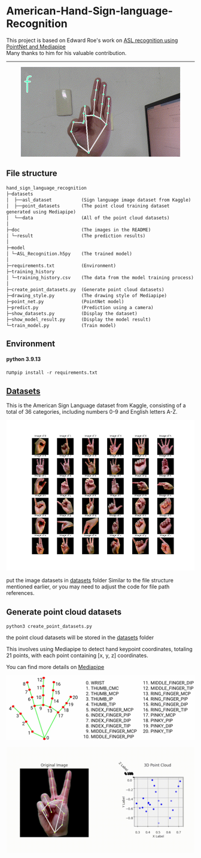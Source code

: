 # American-Hand-Sign-language-Recognition
This project is based on Edward Roe's work on [ASL recognition using PointNet and Mediapipe](https://medium.com/@er_95882/asl-recognition-using-pointnet-and-mediapipe-f2efda78d089)  
Many thanks to him for his valuable contribution.

---

<p align="center">
  <img src="https://github.com/yuan-0816/american-hand-sign-language-recognition/blob/main/doc/demo.gif" />
</p>

## File structure
```commandline
hand_sign_language_recognition
├─datasets              
│  ├──asl_dataset           (Sign language image dataset from Kaggle)
│  ├──point_datasets        (The point cloud training dataset generated using Mediapipe)
│  └──data                  (All of the point cloud datasets)
│
├─doc                       (The images in the README)
│ └─result                  (The prediction results)
│
├─model                             
│ └─ASL_Recognition.h5py    (The trained model)
│
├─requirements.txt          (Environment)
├─training_history
│ └─training_history.csv    (The data from the model training process)
│
├─create_point_datasets.py  (Generate point cloud datasets)
├─drawing_style.py          (The drawing style of Mediapipe)
├─point_net.py              (PointNet model)
├─predict.py                (Prediction using a camera)
├─show_datasets.py          (Display the dataset)
├─show_model_result.py      (Display the model result)
└─train_model.py            (Train model)
```


## Environment
#### python 3.9.13

run```pip install -r requirements.txt``` 

## [Datasets](https://www.kaggle.com/datasets/ayuraj/asl-dataset/data)
This is the American Sign Language dataset from Kaggle, consisting of a total of 36 categories, including numbers 0-9 and English letters A-Z.

![](https://github.com/yuan-0816/american-hand-sign-language-recognition/blob/main/doc/result/all_image.png)

put the image datasets in [datasets](https://github.com/yuan-0816/american-hand-sign-language-recognition/tree/main/datasets/data) folder
Similar to the file structure mentioned earlier, or you may need to adjust the code for file path references.

## Generate point cloud datasets
```commandline
python3 create_point_datasets.py
```
the point cloud datasets will be stored in the [datasets](https://github.com/yuan-0816/american-hand-sign-language-recognition/tree/main/datasets/data) folder

This involves using Mediapipe to detect hand keypoint coordinates, 
totaling 21 points, with each point containing [x, y, z] coordinates.  

You can find more details on [Mediapipe](https://developers.google.com/mediapipe/solutions/vision/hand_landmarker)  


<p align="center">
  <img src="https://github.com/yuan-0816/american-hand-sign-language-recognition/blob/main/doc/mediapipe_hand.png" />
</p>



<p align="center">
  <img src="https://github.com/yuan-0816/american-hand-sign-language-recognition/blob/main/doc/result/3D_point.gif" />
</p>



